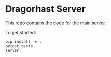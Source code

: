 # Dragorhast Server

This repo contains the code for the main server.

To get started:

    pip install -e .
    pytest tests
    server
